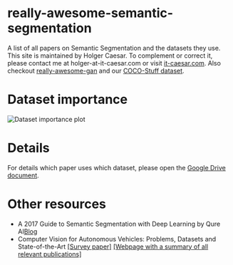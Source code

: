 # really-awesome-semantic-segmentation
A list of all papers on Semantic Segmentation and the datasets they use.
This site is maintained by Holger Caesar.
To complement or correct it, please contact me at holger-at-it-caesar.com or visit [it-caesar.com](http://www.it-caesar.com). Also checkout [really-awesome-gan](https://github.com/nightrome/really-awesome-gan) and our [COCO-Stuff dataset](https://github.com/nightrome/cocostuff).

# Dataset importance
![Dataset importance plot](http://www.it-caesar.com/github/Dataset_importance.png?raw=true "Dataset importance plot")

# Details
For details which paper uses which dataset, please open the [Google Drive document](https://docs.google.com/spreadsheets/d/1r1PNqpcNyo3E8enQdBz-zze7nMiOUd4lb890WPh7aII/edit?usp=sharing).

# Other resources
- A 2017 Guide to Semantic Segmentation with Deep Learning by Qure AI[Blog](http://blog.qure.ai/notes/semantic-segmentation-deep-learning-review)
- Computer Vision for Autonomous Vehicles: Problems, Datasets and State-of-the-Art [[Survey paper]](https://arxiv.org/abs/1704.05519) [[Webpage with a summary of all relevant publications]](http://www.cvlibs.net/projects/autonomous_vision_survey/)

